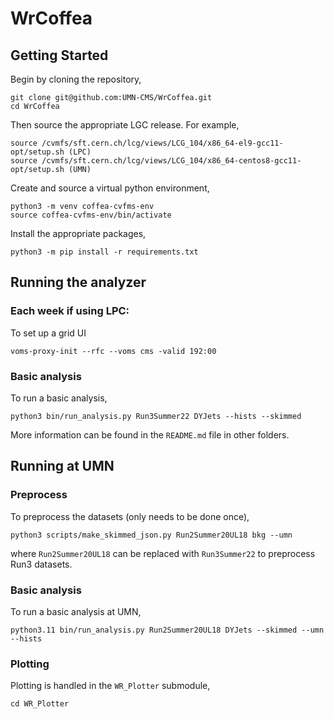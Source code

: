 # WrCoffea

## Getting Started
Begin by cloning the repository,
```
git clone git@github.com:UMN-CMS/WrCoffea.git
cd WrCoffea
```
Then source the appropriate LGC release. For example,
```
source /cvmfs/sft.cern.ch/lcg/views/LCG_104/x86_64-el9-gcc11-opt/setup.sh (LPC)
source /cvmfs/sft.cern.ch/lcg/views/LCG_104/x86_64-centos8-gcc11-opt/setup.sh (UMN)
```
Create and source a virtual python environment,
```
python3 -m venv coffea-cvfms-env
source coffea-cvfms-env/bin/activate
```
Install the appropriate packages,
```
python3 -m pip install -r requirements.txt
```

## Running the analyzer
### Each week if using LPC:
To set up a grid UI
```
voms-proxy-init --rfc --voms cms -valid 192:00
```
### Basic analysis
To run a basic analysis, 
```
python3 bin/run_analysis.py Run3Summer22 DYJets --hists --skimmed
```
More information can be found in the `README.md` file in other folders.

## Running at UMN
### Preprocess
To preprocess the datasets (only needs to be done once),
```
python3 scripts/make_skimmed_json.py Run2Summer20UL18 bkg --umn
```
where `Run2Summer20UL18` can be replaced with `Run3Summer22` to preprocess Run3 datasets.

### Basic analysis
To run a basic analysis at UMN, 
```
python3.11 bin/run_analysis.py Run2Summer20UL18 DYJets --skimmed --umn --hists
```

### Plotting
Plotting is handled in the `WR_Plotter` submodule,
```
cd WR_Plotter
```
